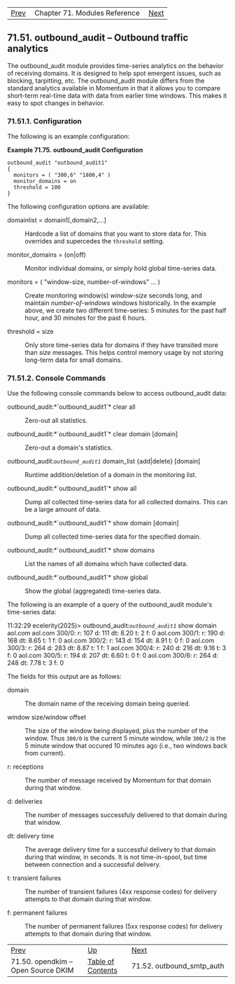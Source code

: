 |     |     |     |
| --- | --- | --- |
| [Prev](modules.opendkim)  | Chapter 71. Modules Reference |  [Next](modules.outbound_smtp_auth) |

## 71.51. outbound_audit – Outbound traffic analytics

<a className="indexterm" name="idp22451312"></a>

The outbound_audit module provides time-series analytics on the behavior of receiving domains. It is designed to help spot emergent issues, such as blocking, tarpitting, etc. The outbound_audit module differs from the standard analytics available in Momentum in that it allows you to compare short-term real-time data with data from earlier time windows. This makes it easy to spot changes in behavior.

### 71.51.1. Configuration

The following is an example configuration:

<a name="example.outbound_audit.3"></a>

**Example 71.75. outbound_audit Configuration**

```
outbound_audit "outbound_audit1"
{
  monitors = ( "300,6" "1800,4" )
  monitor_domains = on
  threshold = 100
}
```

The following configuration options are available:

<dl className="variablelist">

<dt>domainlist = domain1[,domain2,...]</dt>

<dd>

Hardcode a list of domains that you want to store data for. This overrides and supercedes the `threshold` setting.

</dd>

<dt>monitor_domains = (on|off)</dt>

<dd>

Monitor individual domains, or simply hold global time-series data.

</dd>

<dt>monitors = ( "window-size, number-of-windows" ... )</dt>

<dd>

Create monitoring window(s) *window-size* seconds long, and maintain *number-of-windows* windows historically. In the example above, we create two different time-series: 5 minutes for the past half hour, and 30 minutes for the past 6 hours.

</dd>

<dt>threshold = size</dt>

<dd>

Only store time-series data for domains if they have transited more than *size* messages. This helps control memory usage by not storing long-term data for small domains.

</dd>

</dl>


### 71.51.2. Console Commands

Use the following console commands below to access outbound_audit data:

<dl className="variablelist">

<dt>outbound_audit:*`outbound_audit1`* clear all</dt>

<dd>

Zero-out all statistics.

</dd>

<dt>outbound_audit:*`outbound_audit1`* clear domain [domain]</dt>

<dd>

Zero-out a domain's statistics.

</dd>

<dt>

outbound_audit:*`outbound_audit1`* domain_list {add|delete} [domain]

</dt>

<dd>

Runtime addition/deletion of a domain in the monitoring list.

</dd>

<dt>outbound_audit:*`outbound_audit1`* show all</dt>

<dd>

Dump all collected time-series data for all collected domains. This can be a large amount of data.

</dd>

<dt>outbound_audit:*`outbound_audit1`* show domain [domain]</dt>

<dd>

Dump all collected time-series data for the specified domain.

</dd>

<dt>outbound_audit:*`outbound_audit1`* show domains</dt>

<dd>

List the names of all domains which have collected data.

</dd>

<dt>outbound_audit:*`outbound_audit1`* show global</dt>

<dd>

Show the global (aggregated) time-series data.

</dd>

</dl>

The following is an example of a query of the outbound_audit module's time-series data:

11:32:29 ecelerity(2025)> outbound_audit:*`outbound_audit1`* show domain aol.com
aol.com 300/0: r: 107 d: 111 dt: 8.20 t: 2 f: 0
aol.com 300/1: r: 190 d: 168 dt: 8.65 t: 1 f: 0
aol.com 300/2: r: 143 d: 154 dt: 8.91 t: 0 f: 0
aol.com 300/3: r: 264 d: 283 dt: 8.87 t: 1 f: 1
aol.com 300/4: r: 240 d: 216 dt: 9.16 t: 3 f: 0
aol.com 300/5: r: 194 d: 207 dt: 6.60 t: 0 f: 0
aol.com 300/6: r: 264 d: 248 dt: 7.78 t: 3 f: 0

The fields for this output are as follows:

<dl className="variablelist">

<dt>domain</dt>

<dd>

The domain name of the receiving domain being queried.

</dd>

<dt>window size/window offset</dt>

<dd>

The size of the window being displayed, plus the number of the window. Thus `300/0` is the current 5 minute window, while `300/2` is the 5 minute window that occured 10 minutes ago (i.e., two windows back from current).

</dd>

<dt>r: receptions</dt>

<dd>

The number of message received by Momentum for that domain during that window.

</dd>

<dt>d: deliveries</dt>

<dd>

The number of messages successfuly delivered to that domain during that window.

</dd>

<dt>dt: delivery time</dt>

<dd>

The average delivery time for a successful delivery to that domain during that window, in seconds. It is not time-in-spool, but time between connection and a successful delivery.

</dd>

<dt>t: transient failures</dt>

<dd>

The number of transient failures (4xx response codes) for delivery attempts to that domain during that window.

</dd>

<dt>f: permanent failures</dt>

<dd>

The number of permanent failures (5xx response codes) for delivery attempts to that domain during that window.

</dd>

</dl>

|     |     |     |
| --- | --- | --- |
| [Prev](modules.opendkim)  | [Up](modules) |  [Next](modules.outbound_smtp_auth) |
| 71.50. opendkim – Open Source DKIM  | [Table of Contents](index) |  71.52. outbound_smtp_auth |

